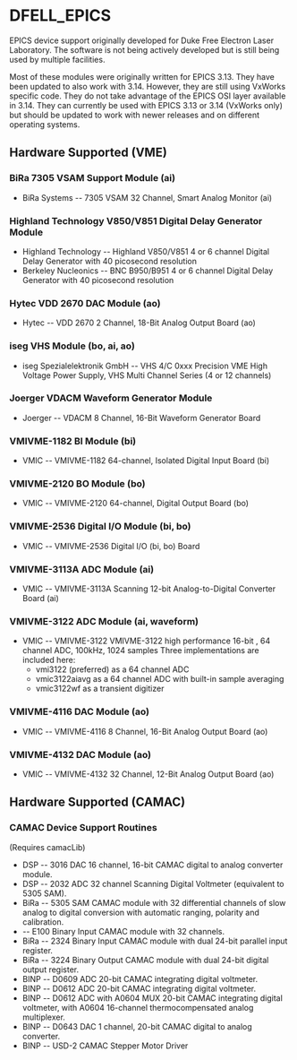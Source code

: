 # DFELL_EPICS

EPICS device support originally developed for Duke Free Electron
Laser Laboratory. The software is not being actively developed but
is still being used by multiple facilities.

Most of these modules were originally written for EPICS 3.13. They
have been updated to also work with 3.14. However, they are still
using VxWorks specific code. They do not take advantage of the EPICS
OSI layer available in 3.14. They can currently be used with EPICS
3.13 or 3.14 (VxWorks only) but should be updated to work with newer
releases and on different operating systems.

## Hardware Supported (VME)

### BiRa 7305 VSAM Support Module (ai)

* BiRa Systems -- 7305 VSAM 32 Channel, Smart Analog Monitor (ai)

### Highland Technology V850/V851 Digital Delay Generator Module

 * Highland Technology -- Highland V850/V851 4 or 6 channel Digital Delay Generator with 40 picosecond resolution
 * Berkeley Nucleonics -- BNC B950/B951 4 or 6 channel Digital Delay Generator with 40 picosecond resolution

### Hytec VDD 2670 DAC Module (ao)

* Hytec -- VDD 2670 2 Channel, 18-Bit Analog Output Board (ao)

### iseg VHS Module (bo, ai, ao)

 * iseg Spezialelektronik GmbH -- VHS 4/C 0xxx Precision VME High Voltage Power Supply, VHS Multi Channel Series (4 or 12 channels)

### Joerger VDACM Waveform Generator Module

 * Joerger -- VDACM 8 Channel, 16-Bit Waveform Generator Board

### VMIVME-1182 BI Module (bi)

 * VMIC -- VMIVME-1182 64-channel, Isolated Digital Input Board (bi)

### VMIVME-2120 BO Module (bo)

 * VMIC -- VMIVME-2120 64-channel, Digital Output Board (bo)

### VMIVME-2536 Digital I/O Module (bi, bo)

 * VMIC -- VMIVME-2536 Digital I/O (bi, bo) Board

### VMIVME-3113A ADC Module (ai)

 * VMIC -- VMIVME-3113A Scanning 12-bit Analog-to-Digital Converter Board (ai)

### VMIVME-3122 ADC Module (ai, waveform)

 * VMIC -- VMIVME-3122 VMIVME-3122 high performance 16-bit , 64 channel ADC, 100kHz, 1024 samples
 Three implementations are included here: 
   * vmi3122 (preferred) as a 64 channel ADC
   * vmic3122aiavg as a 64 channel ADC with built-in sample averaging
   * vmic3122wf as a transient digitizer

### VMIVME-4116 DAC Module (ao)

 * VMIC -- VMIVME-4116 8 Channel, 16-Bit Analog Output Board (ao)

### VMIVME-4132 DAC Module (ao)

 * VMIC -- VMIVME-4132 32 Channel, 12-Bit Analog Output Board (ao)
 
## Hardware Supported (CAMAC)

 ### CAMAC Device Support Routines 

(Requires camacLib)

 * DSP -- 3016 DAC
16 channel, 16-bit CAMAC digital to analog converter module.
 * DSP -- 2032 ADC
32 channel Scanning Digital Voltmeter (equivalent to 5305 SAM).
 * BiRa -- 5305 SAM
CAMAC module with 32 differential channels of slow analog to digital conversion with automatic ranging, polarity and calibration.
 * -- E100 Binary Input
CAMAC module with 32 channels.
 * BiRa -- 2324 Binary Input
CAMAC module with dual 24-bit parallel input register.
 * BiRa -- 3224 Binary Output
CAMAC module with dual 24-bit digital output register.
 * BINP -- D0609 ADC
20-bit CAMAC integrating digital voltmeter.
 * BINP -- D0612 ADC
20-bit CAMAC integrating digital voltmeter.
 * BINP -- D0612 ADC with A0604 MUX
20-bit CAMAC integrating digital voltmeter, with A0604 16-channel thermocompensated analog multiplexer.
 * BINP -- D0643 DAC
1 channel, 20-bit CAMAC digital to analog converter.
 * BINP -- USD-2
CAMAC Stepper Motor Driver


